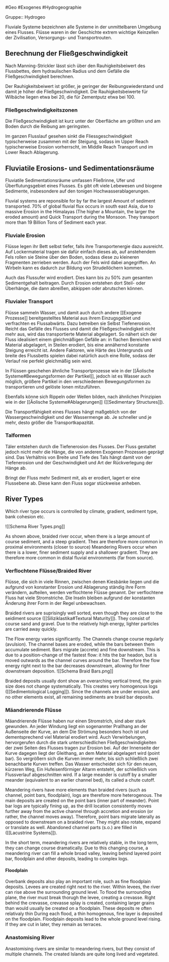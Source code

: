 #Geo #Exogenes  #Hydrogeographie 

Gruppe:: Hydrogeo

Fluviale Systeme bezeichnen alle Systeme in der unmittelbaren Umgebung eines Flusses. Flüsse waren in der Geschichte extrem wichtige Keinzellen der Zivilisation, Versorgungs- und Transportrouten.

## Berechnung der Fließgeschwindigkeit

Nach Manning-Strickler lässt sich über den Rauhigkeitsbeiwert des Flussbettes, dem hydraulischen Radius und dem Gefälle die Fließgeschwindigkeit berechnen.

Der Rauhigkeitsbeiwert ist größer, je geringer der Reibungswiederstand und damit je höher die Fließgeschwindigkeit. Die Rauhigkeitsbeiwerte für Wilbäche liegen etwa bei 20, die für Zementputz etwa bei 100.

### Fließgeschwindigkeitszonen

Die Fließgeschwindigkeit ist kurz unter der Oberfläche am größten und am Boden durch die Reibung am geringsten.

Im ganzen Flusslauf gesehen sinkt die Fliessgeschwindigkeit typischerweise zusammen mit der Steigung, sodass im Upper Reach typischerweise Erosion vorherrscht, im Middle Reach Transport und im Lower Reach Ablagerung.

## Fluviatile Erosions- und Sedimentationsräume

Fluviatile Sedimentationsräume umfassen Fließrinne, Ufer und Überflutungsgebiet eines Flusses. Es gibt oft viele Lebewesen und biogene Sedimente, insbesondere auf den tonigen Hochwasserablagerungen.

Fluvial systems are reponsible for by far the largest Amount of sediment transported. 70% of global fluvial flux occurs in south east Asia, due to massive Erosion in the Himalayas (The higher a Mountain, the larger the eroded amount) and Quick Transport during the Monsoon. They transport more than 19 Billion Tons of Sediment each year.

### Fluviale Erosion

Flüsse legen ihr Bett selbst tiefer, falls ihre Transportenergie dazu ausreicht.
Auf Lockermaterial tragen sie dafür einfach dieses ab, auf anstehendem Fels rollen sie Steine über den Boden, sodass diese zu kleineren Fragmenten zerrieben werden. Auch der Fels wird dabei angegriffen. An Wirbeln kann es dadurch zur Bildung von Strudellöchern kommen.

Auch das Flussufer wird erodiert. Dies kann bis zu 50% zum gesamten Sedimentgehalt beitragen. Durch Erosion entstehen dort Steil- oder Überhänge, die dann abreißen, abkippen oder abrutschen können. 

### Fluvialer Transport

Flüsse sammeln Wasser, und damit auch durch andere [[Exogene Prozesse]] bereitgestelltes Material aus ihrem Einzugsgebiet und verfrachten es Flussabwärts. Dazu betreiben sie Selbst Tiefenerosion. Reicht das Gefälle des Flusses und damit die Fließgeschwindigkeit nicht mehr aus, wird das transportierte Material abgelagert. So nähert sich der Fluss idealisiert einem gleichmäßigen Gefälle an: in flachen Bereichen wird Material abgelagert, in Steilen erodiert, bis eine annähernd konstante Steigung erreicht ist. Andere Faktoren, wie Härte des Untergrunds und breite des Flussbetts spielen dabei natürlich auch eine Rolle, sodass der Verlauf nie perfekt gleichmäßig sein wird.

In Flüssen geschehen ähnliche Transportprozesse wie in der [[Äolische Systeme#Bewegungsformen der Partikel]], jedoch ist es Wasser auch möglich, größere Partikel in den verschiedenen Bewegungsformen zu transportieren und gelöste Ionen mitzuführen.

Ebenfalls könne sich Rippeln oder Wellen bilden, nach ähnlichen Prinzipien wie in der [[Äolische Systeme#Ablagerungen]] ([[Sedimentary Structures]]).

Die Transportfähigkeit eines Flusses hängt maßgeblich von der Wassergeschwindigkeit und der Wassermenge ab. Je schneller und je mehr, desto größer die Transportkapazität. 

### Talformen

Täler entstehen durch die Tiefenerosion des Flusses. Der Fluss gestaltet jedoch nicht mehr die Hänge, die von anderen Exogenen Prozessen geprägt sind. Das Verhältnis von Breite und Tiefe des Tals hängt damit von der Tiefenerosion und der Geschwindigkeit und Art der Rückverlegung der Hänge ab.

Bringt der Fluss mehr Sediment mit, als er erodiert, lagert er eine Flussebene ab. Diese kann den Fluss sogar stückweise anheben. 

## River Types

Which river type occurs is controlled by climate, gradient, sediment type, bank cohesion etc.

![[Schema River Types.png]]

As shown above, braided river occur, when there is a large amount of course sediment, and a steep gradient. Thex are therefore more common in proximal environments (closer to source) Meandering Rivers occur when there is a lower, finer sediment supply and a shallower gradient. They are therefore more common in distal fluvial environments (far from source).

### Verflochtene Flüsse/Braided River

Flüsse, die sich in viele Rinnen, zwischen denen Kiesbänke liegen und die aufgrund von konstanter Erosion und Ablagerung ständig ihre Form verändern, aufteilen, werden verflochtene Flüsse genannt. Der verflochtene Fluss hat viele Stromstriche. Die Inseln bleiben aufgrund der konstanten Änderung ihrer Form in der Regel unbewachsen.

Braided rivers are suprisingly well sorted, even though they are close to the seidiment source ([[Siliziklastika#Textural Maturity]]). They consist of course sand and gravel. Due to the relatively high energy, lighter particles are carried away quickly.

The Flow energy varies significantly. The Channels change course regularly (avulsion). The channel bases are eroded, while the bars between them accumulate sediment. Bars migrate (accrete) and fine downstream. This is due to a position-change of the fastest flow: it hits the bar headon, but is moved outwards as the channel curves around the bar. Therefore the flow energy right next to the bar decreases downstream, allowing for finer downstream deposition.
![[Schema Braid Bars.png]]

Braided deposits usually dont show an overarching vertical trend, the grain size does not change systematically. This creates very homogenous logs ([[Sedimentological Logging]]). Since the channels are under erosion, and no other elements exist, all remaining sediments are braid bar deposits.

### Mäandrierende Flüsse

Mäandrierende Flüsse haben nur einen Stromstrich, sind aber stark gewunden. An jeder Windung liegt ein sogenannter Prallhang an der Außenseite der Kurve, an dem Die Strömung besonders hoch ist und dementsprechend viel Material erodiert wird. Auch Verwirbelungen, hervorgerufen durch die stark unterschiedlichen Fließgeschwindigkeiten der zwei Seiten des Flusses tragen zur Erosion bei. Auf der Innenseite der Kurve dagegen liegt der Gleithang, an dem Material abgelagert wird (point bar). So vergrößern sich die Kurven immer mehr, bis sich schließlich zwei benachbarte Kurven treffen. Das Wasser entscheidet sich für den neuen, kürzeren Weg, Ein Hufeisenförmiger Altarm entsteht, der schließlich vom Flussverlauf abgeschnitten wird. If a large meander is cutoff by a smaller meander (equivalent to an earlier channel bed), its called a chute cutoff. 

Meandering rivers have more elements than braided rivers (such as channel, point bars, floodplain), logs are therefore more heterogenous. The main deposits are created on the point bars (inner part of meander). Point bar logs are typically fining up, as the drill location consistently moves further away from the active channel through accretion and erosion (or rather, the channel moves away). Therefore, point bars migrate laterally as opposed to downstream on a braided river. They might also rotate, expand or translate as well. Abandoned channel parts (s.o.) are filled in ([[Lacustrine Systems]]).

In the short term, meandering rivers are relatively stable, in the long term, they can change course dramatically. Due to this changing course, a meandering river can fill a whole broad valley, leaving behind layered point bar, floodplain and other deposits, leading to complex logs.

#### Floodplain 

Overbank deposits also play an important role, such as fine floodplain deposits. Levees are created right next to the river. Within levees, the river can rise above the surrounding ground level. To flood the surrounding plane, the river must break thorugh the levee, creating a crevasse. Right behind the crevasse, crevasse splay is created, containing larger grains than would usually be created on a floodplain. These deposits re often relativaly thin
During each flood, a thin homogenous, fine layer is deposited on the floodplain. Floodplain deposits lead to the whole ground level rising. If they are cut in later, they remain as terraces.

### Anastomising River

Anastomising rivers are similar to meandering rivers, but they consist of multiple channels. The created Islands are quite long lived and vegetated.